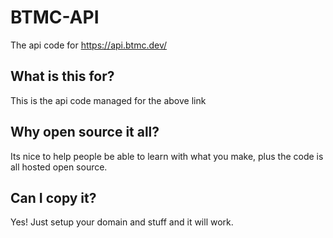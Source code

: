 # BTMC-API
The api code for https://api.btmc.dev/

## What is this for?
This is the api code managed for the above link

## Why open source it all?
Its nice to help people be able to learn with what you make, plus the code is all hosted open source.

## Can I copy it?
Yes! Just setup your domain and stuff and it will work.
